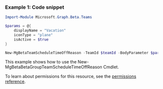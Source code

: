 ### Example 1: Code snippet

```powershellImport-Module Microsoft.Graph.Beta.Teams

$params = @{
	displayName = "Vacation"
	iconType = "plane"
	isActive = $true
}

New-MgBetaTeamScheduleTimeOffReason -TeamId $teamId -BodyParameter $params
```
This example shows how to use the New-MgBetaBetaGroupTeamScheduleTimeOffReason Cmdlet.
To learn about permissions for this resource, see the [permissions reference](/graph/permissions-reference).

